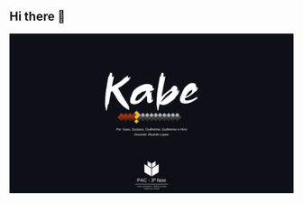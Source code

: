 ## Hi there 👋


<img min-width="1280px" max-width="720px" width="720px" align="center" alt="kabe-project" src="https://raw.githubusercontent.com/Kabe-Project/.github/main/profile/Kabe-Project.png">